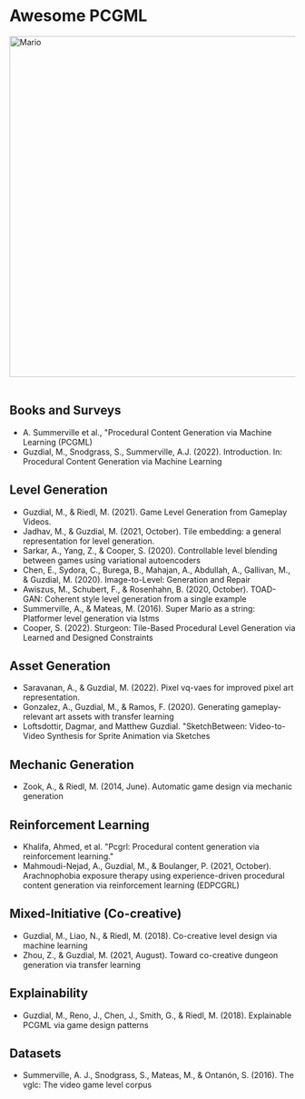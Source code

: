 # Awesome PCGML

<img src="https://user-images.githubusercontent.com/74038190/225813708-98b745f2-7d22-48cf-9150-083f1b00d6c9.gif" width="600" class="center" alt="Mario">
<br><br>


## Books and Surveys
  - A. Summerville et al., "Procedural Content Generation via Machine Learning (PCGML)
  - Guzdial, M., Snodgrass, S., Summerville, A.J. (2022). Introduction. In: Procedural Content Generation via Machine Learning

## Level Generation
  - Guzdial, M., & Riedl, M. (2021). Game Level Generation from Gameplay Videos.
  - Jadhav, M., & Guzdial, M. (2021, October). Tile embedding: a general representation for level generation.
  - Sarkar, A., Yang, Z., & Cooper, S. (2020). Controllable level blending between games using variational autoencoders
  - Chen, E., Sydora, C., Burega, B., Mahajan, A., Abdullah, A., Gallivan, M., & Guzdial, M. (2020). Image-to-Level: Generation and Repair
  - Awiszus, M., Schubert, F., & Rosenhahn, B. (2020, October). TOAD-GAN: Coherent style level generation from a single example
  - Summerville, A., & Mateas, M. (2016). Super Mario as a string: Platformer level generation via lstms
  - Cooper, S. (2022). Sturgeon: Tile-Based Procedural Level Generation via Learned and Designed Constraints
    
## Asset Generation 
  - Saravanan, A., & Guzdial, M. (2022). Pixel vq-vaes for improved pixel art representation.
  - Gonzalez, A., Guzdial, M., & Ramos, F. (2020). Generating gameplay-relevant art assets with transfer learning
  - Loftsdottir, Dagmar, and Matthew Guzdial. "SketchBetween: Video-to-Video Synthesis for Sprite Animation via Sketches

## Mechanic Generation
  - Zook, A., & Riedl, M. (2014, June). Automatic game design via mechanic generation

## Reinforcement Learning
  - Khalifa, Ahmed, et al. "Pcgrl: Procedural content generation via reinforcement learning."
  - Mahmoudi-Nejad, A., Guzdial, M., & Boulanger, P. (2021, October). Arachnophobia exposure therapy using experience-driven procedural content generation via reinforcement learning (EDPCGRL)

## Mixed-Initiative (Co-creative)
  - Guzdial, M., Liao, N., & Riedl, M. (2018). Co-creative level design via machine learning
  - Zhou, Z., & Guzdial, M. (2021, August). Toward co-creative dungeon generation via transfer learning

## Explainability
  - Guzdial, M., Reno, J., Chen, J., Smith, G., & Riedl, M. (2018). Explainable PCGML via game design patterns

## Datasets
  - Summerville, A. J., Snodgrass, S., Mateas, M., & Ontanón, S. (2016). The vglc: The video game level corpus
    
    
    
